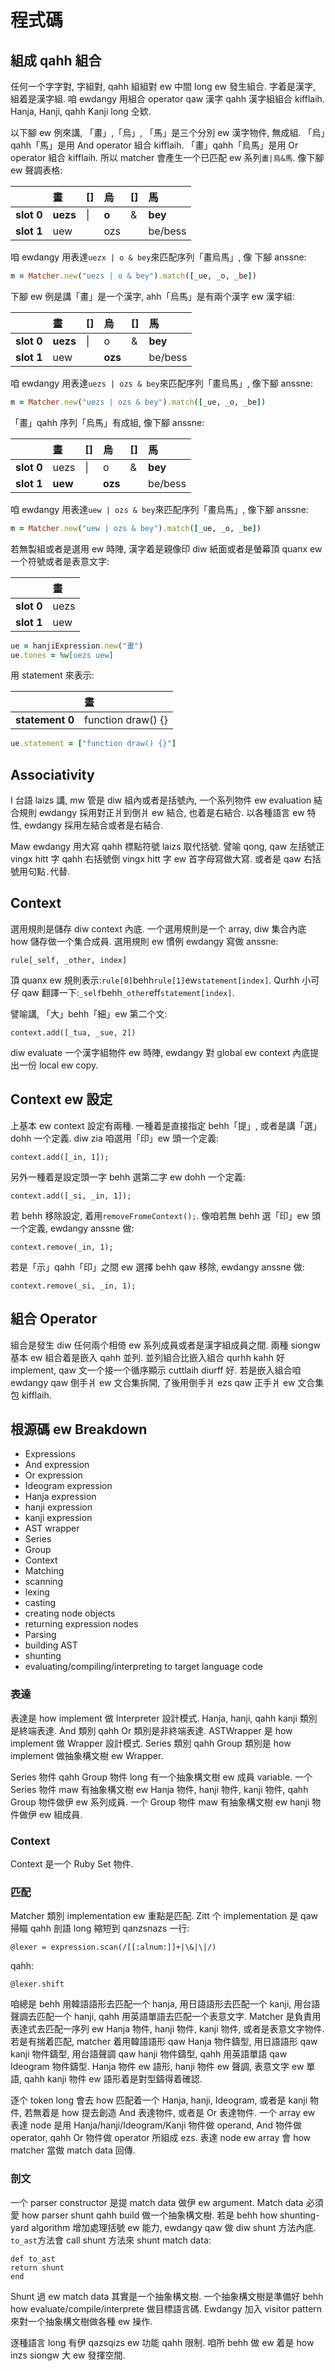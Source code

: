 # 程式碼

## 組成 qahh 組合

任何一个字字對, 字組對, qahh 組組對 ew 中間 long ew 發生組合. 字着是漢字, 組着是漢字組. 咱 ewdangy 用組合 operator qaw 漢字 qahh 漢字組組合 kifflaih. Hanja, Hanji, qahh Kanji long 仝欵.

以下腳 ew 例來講, 「畫」,「烏」, 「馬」是三个分別 ew 漢字物件, 無成組. 「烏」qahh「馬」是用 And operator 組合 kifflaih. 「畫」qahh「烏馬」是用 Or operator 組合 kifflaih. 所以 matcher 會產生一个已匹配 ew 系列`畫|烏&馬`. 像下腳 ew 聲調表格:

| | **畫** | \[\] | **烏** | \[\] | **馬** |
| :--- | :--- | :--- | :--- | :--- | :--- |
| **slot 0** | **uezs** | \| | **o** | & | **bey** |
| **slot 1** | uew | | ozs | | be/bess |

咱 ewdangy 用表達`uezx | o & bey`來匹配序列「畫烏馬」, 像 下腳 anssne:

```ruby
m = Matcher.new("uezs | o & bey").match([_ue, _o, _be])
```

下腳 ew 例是講「畫」是一个漢字, ahh「烏馬」是有兩个漢字 ew 漢字組:

| | **畫** | \[\] | **烏** | \[\] | **馬** |
| :--- | :--- | :--- | :--- | :--- | :--- |
| **slot 0** | **uezs** | \| | o | & | **bey** |
| **slot 1** | uew | | **ozs** | | be/bess |

咱 ewdangy 用表達`uezs | ozs & bey`來匹配序列「畫烏馬」, 像下腳 anssne:

```ruby
m = Matcher.new("uezs | ozs & bey").match([_ue, _o, _be])
```

「畫」qahh 序列「烏馬」有成組, 像下腳 anssne:

| | **畫** | \[\] | **烏** | \[\] | **馬** |
| :--- | :--- | :--- | :--- | :--- | :--- |
| **slot 0** | uezs | \| | o | & | **bey** |
| **slot 1** | **uew** | | **ozs** | | be/bess |

咱 ewdangy 用表達`uew | ozs & bey`來匹配序列「畫烏馬」, 像下腳 anssne:

```ruby
m = Matcher.new("uew | ozs & bey").match([_ue, _o, _be])
```

若無製組或者是選用 ew 時陣, 漢字着是親像印 diw 紙面或者是螢幕頂 quanx ew 一个符號或者是表意文字:

| | **畫** |
| :--- | :--- |
| **slot 0** | uezs |
| **slot 1** | uew |

```ruby
ue = hanjiExpression.new("畫")
ue.tones = %w[uezs uew]
```

用 statement 來表示:

| | 畫 |
| :--- | :--- |
| **statement 0** | function draw\(\) {} |

```ruby
ue.statement = ["function draw() {}"]
```

## Associativity

I 台語 laizs 講, mw 管是 diw 組內或者是括號內, 一个系列物件 ew evaluation 結合規則 ewdangy 採用對正爿到倒爿 ew 結合, 也着是右結合. 以各種語言 ew 特性, ewdangy 採用左結合或者是右結合.

Maw ewdangy 用大寫 qahh 標點符號 laizs 取代括號. 譬喻 qong, qaw 左括號正 vingx hitt 字 qahh 右括號倒 vingx hitt 字 ew 首字母寫做大寫. 或者是 qaw 右括號用句點`.`代替.

## Context

選用規則是儲存 diw context 內底. 一个選用規則是一个 array, diw 集合內底 how 儲存做一个集合成員. 選用規則 ew 慣例 ewdangy 寫做 anssne:

```
rule[_self, _other, index]
```

頂 quanx ew 規則表示:`rule[0]`behh`rule[1]`ew`statement[index]`. Qurhh 小可仔 qaw 翻譯一下:`_self`behh`_other`eff`statement[index]`.

譬喻講, 「大」behh「細」ew 第二个文:

```
context.add([_tua, _sue, 2])
```

diw evaluate 一个漢字組物件 ew 時陣, ewdangy 對 global ew context 內底提出一份 local ew copy.

## Context ew 設定

上基本 ew context 設定有兩種. 一種着是直接指定 behh「提」, 或者是講「選」dohh 一个定義. diw zia 咱選用「印」ew 頭一个定義:

```
context.add([_in, 1]);
```

另外一種着是設定頭一字 behh 選第二字 ew dohh 一个定義:

```
context.add([_si, _in, 1]);
```

若 behh 移除設定, 着用`removeFromeContext();`. 像咱若無 behh 選「印」ew 頭一个定義, ewdangy anssne 做:

```
context.remove(_in, 1);
```

若是「示」qahh「印」之間 ew 選擇 behh qaw 移除, ewdangy anssne 做:

```
context.remove(_si, _in, 1);
```

## 組合 Operator

組合是發生 diw 任何兩个相倚 ew 系列成員或者是漢字組成員之間. 兩種 siongw 基本 ew 組合着是嵌入 qahh 並列. 並列組合比嵌入組合 qurhh kahh 好 implement, qaw 文一个接一个循序顯示 cuttlaih diurff 好. 若是嵌入組合咱 ewdangy qaw 倒手爿 ew 文合集拆開, 了後用倒手爿 ezs qaw 正手爿 ew 文合集包 kifflaih.

## 根源碼 ew Breakdown

* Expressions
* And expression
* Or expression
* Ideogram expression
* Hanja expression
* hanji expression
* kanji expression
* AST wrapper
* Series
* Group
* Context
* Matching
* scanning
* lexing
* casting
* creating node objects
* returning expression nodes
* Parsing
* building AST
* shunting
* evaluating/compiling/interpreting to target language code

### 表達

表達是 how implement 做 Interpreter 設計模式. Hanja, hanji, qahh kanji 類別是終端表達. And 類別 qahh Or 類別是非終端表達. ASTWrapper 是 how implement 做 Wrapper 設計模式. Series 類別 qahh Group 類別是 how implement 做抽象構文樹 ew Wrapper.

Series 物件 qahh Group 物件 long 有一个抽象構文樹 ew 成員 variable. 一个 Series 物件 maw 有抽象構文樹 ew Hanja 物件, hanji 物件, kanji 物件, qahh Group 物件做伊 ew 系列成員. 一个 Group 物件 maw 有抽象構文樹 ew hanji 物件做伊 ew 組成員.

### Context

Context 是一个 Ruby Set 物件.

### 匹配

Matcher 類別 implementation ew 重點是匹配. Zitt 个 implementation 是 qaw 掃瞄 qahh 剖語 long 縮短到 qanzsnazs 一行:

```
@lexer = expression.scan(/[[:alnum:]]+|\&|\|/)
```

qahh:

```
@lexer.shift
```

咱總是 behh 用韓語語形去匹配一个 hanja, 用日語語形去匹配一个 kanji, 用台語聲調去匹配一个 hanji, qahh 用英語單語去匹配一个表意文字. Matcher 是負責用表達式去匹配一序列 ew Hanja 物件, hanji 物件, kanji 物件, 或者是表意文字物件. 若是有揣着匹配, matcher 着用韓語語形 qaw Hanja 物件鑄型, 用日語語形 qaw kanji 物件鑄型, 用台語聲調 qaw hanji 物件鑄型, qahh 用英語單語 qaw Ideogram 物件鑄型. Hanja 物件 ew 語形, hanji 物件 ew 聲調, 表意文字 ew 單語, qahh kanji 物件 ew 語形着是對型鑄得着確認.

逐个 token long 會去 how 匹配着一个 Hanja, hanji, Ideogram, 或者是 kanji 物件, 若無着是 how 提去創造 And 表達物件, 或者是 Or 表達物件. 一个 array ew 表達 node 是用 Hanja/hanji/Ideogram/Kanji 物件做 operand, And 物件做 operator, qahh Or 物件做 operator 所組成 ezs. 表達 node ew array 會 how matcher 當做 match data 回傳.

### 剖文

一个 parser constructor 是提 match data 做伊 ew argument. Match data 必須愛 how parser shunt qahh build 做一个抽象構文樹. 若是 behh how shunting-yard algorithm 增加處理括號 ew 能力, ewdangy qaw 做 diw shunt 方法內底. `to_ast`方法會 call shunt 方法來 shunt match data:

```
def to_ast
return shunt
end
```

Shunt 過 ew match data 其實是一个抽象構文樹. 一个抽象構文樹是準備好 behh how evaluate/compile/interprete 做目標語言碼. Ewdangy 加入 visitor pattern 來對一个抽象構文樹做各種 ew 操作.

逐種語言 long 有伊 qazsqizs ew 功能 qahh 限制. 咱所 behh 做 ew 着是 how inzs siongw 大 ew 發揮空間.

